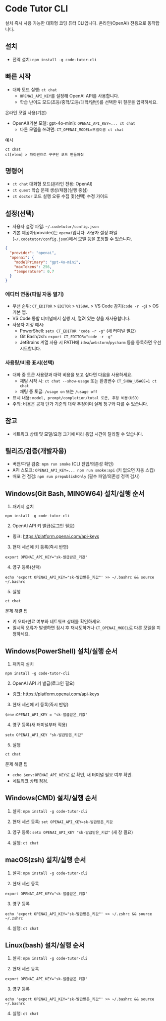 ﻿# Code Tutor CLI

설치 즉시 사용 가능한 대화형 코딩 튜터 CLI입니다. 온라인(OpenAI) 전용으로 동작합니다.

## 설치

- 전역 설치: `npm install -g code-tutor-cli`

## 빠른 시작

- 대화 모드 실행: `ct chat`
  - `OPENAI_API_KEY`를 설정해 OpenAI API를 사용합니다.
  - 학습 난이도 모드(초등/중학/고등/대학/일반)를 선택한 뒤 질문을 입력하세요.

온라인 모델 사용(기본)
- OpenAI(기본 모델: gpt-4o-mini): `OPENAI_API_KEY=... ct chat`
  - 다른 모델을 쓰려면: `CT_OPENAI_MODEL=모델이름 ct chat`

예시
```
ct chat
ct[elem] > 파이썬으로 구구단 코드 만들어줘
```

## 명령어

- `ct chat`      대화형 모드(온라인 전용: OpenAI)
- `ct quest`     학습 문제 생성/채점(실행 중심)
- `ct doctor`    코드 실행 오류 수집 및(선택) 수정 가이드

## 설정(선택)

- 사용자 설정 파일: `~/.codetutor/config.json`
- 기본 제공자(provider)는 `openai`입니다. 사용자 설정 파일(`~/.codetutor/config.json`)에서 모델 등을 조정할 수 있습니다.
```json
{
  "provider": "openai",
  "openai": {
    "modelPrimary": "gpt-4o-mini",
    "maxTokens": 256,
    "temperature": 0.7
  }
}
```

### 에디터 연동(파일 자동 열기)
- 우선 순위: `CT_EDITOR` > `EDITOR` > `VISUAL` > VS Code 감지(`code -r -g`) > OS 기본 앱.
- VS Code 통합 터미널에서 실행 시, 열려 있는 창을 재사용합니다.
- 사용자 지정 예시:
  - PowerShell: `setx CT_EDITOR "code -r -g"` (새 터미널 필요)
  - Git Bash/zsh: `export CT_EDITOR="code -r -g"`
  - JetBrains 계열 사용 시 PATH에 `idea`/`webstorm`/`pycharm` 등을 등록하면 우선 시도합니다.

### 사용량/비용 표시(선택)
- 대화 중 토큰 사용량과 대략 비용을 보고 싶다면 다음을 사용하세요.
  - 채팅 시작 시: `ct chat --show-usage` 또는 환경변수 `CT_SHOW_USAGE=1 ct chat`
  - 채팅 중 토글: `/usage on` 또는 `/usage off`
- 표시 내용: `model, prompt/completion/total 토큰, 추정 비용(USD)`
- 주의: 비용은 공개 단가 기준의 대략 추정이며 실제 청구와 다를 수 있습니다.

## 참고

- 네트워크 상태 및 모델/요청 크기에 따라 응답 시간이 달라질 수 있습니다.

## 릴리즈/검증(개발자용)

- 버전/파일 검증: `npm run smoke` (CLI 진입/의존성 확인)
- API 스모크: `OPENAI_API_KEY=... npm run smoke:api` (키 없으면 자동 스킵)
- 배포 전 점검: `npm run prepublishOnly` (필수 파일/의존성 정책 검사)

## Windows(Git Bash, MINGW64) 설치/실행 순서

1) 패키지 설치
```
npm install -g code-tutor-cli
```

2) OpenAI API 키 발급(로그인 필요)
- 링크: https://platform.openai.com/api-keys

3) 현재 세션에 키 등록(즉시 반영)
```
export OPENAI_API_KEY="sk-발급받은_키값"
```

4) 영구 등록(선택)
```
echo 'export OPENAI_API_KEY="sk-발급받은_키값"' >> ~/.bashrc && source ~/.bashrc
```

5) 실행
```
ct chat
```

문제 해결 팁
- 키 오타/만료 여부와 네트워크 상태를 확인하세요.
- 일시적 오류가 발생하면 잠시 후 재시도하거나 `CT_OPENAI_MODEL`로 다른 모델을 지정하세요.

## Windows(PowerShell) 설치/실행 순서

1) 패키지 설치
```
npm install -g code-tutor-cli
```

2) OpenAI API 키 발급(로그인 필요)
- 링크: https://platform.openai.com/api-keys

3) 현재 세션에 키 등록(즉시 반영)
```
$env:OPENAI_API_KEY = "sk-발급받은_키값"
```

4) 영구 등록(새 터미널부터 적용)
```
setx OPENAI_API_KEY "sk-발급받은_키값"
```

5) 실행
```
ct chat
```

문제 해결 팁
- `echo $env:OPENAI_API_KEY`로 값 확인, 새 터미널 필요 여부 확인.
- 네트워크 상태 점검.

## Windows(CMD) 설치/실행 순서

1) 설치: `npm install -g code-tutor-cli`

2) 현재 세션 등록: `set OPENAI_API_KEY=sk-발급받은_키값`

3) 영구 등록: `setx OPENAI_API_KEY "sk-발급받은_키값"` (새 창 필요)

4) 실행: `ct chat`

## macOS(zsh) 설치/실행 순서

1) 설치: `npm install -g code-tutor-cli`

2) 현재 세션 등록
```
export OPENAI_API_KEY="sk-발급받은_키값"
```

3) 영구 등록
```
echo 'export OPENAI_API_KEY="sk-발급받은_키값"' >> ~/.zshrc && source ~/.zshrc
```

4) 실행: `ct chat`

## Linux(bash) 설치/실행 순서

1) 설치: `npm install -g code-tutor-cli`

2) 현재 세션 등록
```
export OPENAI_API_KEY="sk-발급받은_키값"
```

3) 영구 등록
```
echo 'export OPENAI_API_KEY="sk-발급받은_키값"' >> ~/.bashrc && source ~/.bashrc
```

4) 실행: `ct chat`
